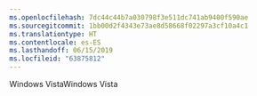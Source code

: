 ```yaml
---
ms.openlocfilehash: 7dc44c44b7a030798f3e511dc741ab9400f590ae
ms.sourcegitcommit: 1bb00d2f4343e73ae8d58668f02297a3cf10a4c1
ms.translationtype: HT
ms.contentlocale: es-ES
ms.lasthandoff: 06/15/2019
ms.locfileid: "63875812"
---
```

<span data-ttu-id="a55b9-101">Windows Vista</span><span class="sxs-lookup"><span data-stu-id="a55b9-101">Windows Vista</span></span>